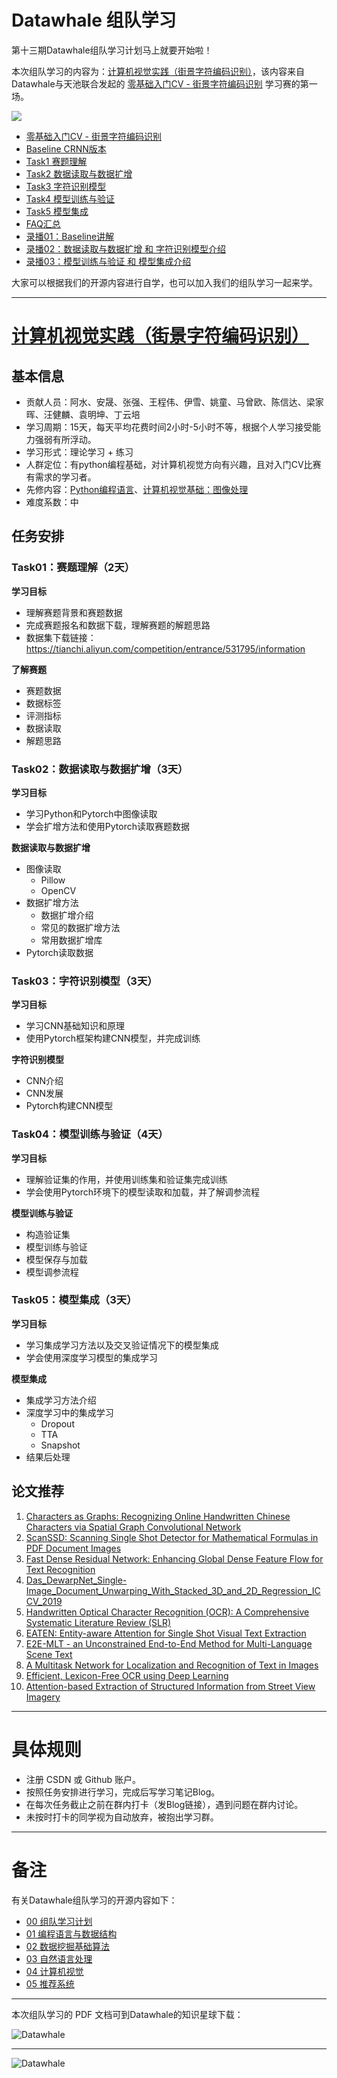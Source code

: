 # Datawhale 组队学习

第十三期Datawhale组队学习计划马上就要开始啦！

本次组队学习的内容为：[计算机视觉实践（街景字符编码识别）](https://github.com/datawhalechina/team-learning-cv/tree/master/CharacterCodingRecognition)，该内容来自 Datawhale与天池联合发起的 [零基础入门CV - 街景字符编码识别](https://tianchi.aliyun.com/competition/entrance/531795/introduction) 学习赛的第一场。

![](https://img-blog.csdnimg.cn/2020080709531668.png)

- [零基础入门CV - 街景字符编码识别](https://tianchi.aliyun.com/competition/entrance/531795/introduction)
- [Baseline CRNN版本](https://tianchi.aliyun.com/notebook-ai/detail?spm=5176.12586969.1002.12.2ce879deywH0aH&postId=111274)
- [Task1 赛题理解](https://tianchi.aliyun.com/notebook-ai/detail?spm=5176.12586969.1002.21.2ce879deywH0aH&postId=108659)
- [Task2 数据读取与数据扩增](https://tianchi.aliyun.com/notebook-ai/detail?spm=5176.12586969.1002.9.2ce879deywH0aH&postId=108150)
- [Task3 字符识别模型](https://tianchi.aliyun.com/notebook-ai/detail?spm=5176.12586969.1002.6.2ce879deywH0aH&postId=108711)
- [Task4 模型训练与验证](https://tianchi.aliyun.com/notebook-ai/detail?spm=5176.12586969.1002.18.2ce879deywH0aH&postId=108780)
- [Task5 模型集成](https://tianchi.aliyun.com/notebook-ai/detail?spm=5176.12586969.1002.24.2ce879deywH0aH&postId=108656)
- [FAQ汇总](https://tianchi.aliyun.com/notebook-ai/detail?spm=5176.12586969.1002.15.2ce879deywH0aH&postId=116261)
- [录播01：Baseline讲解](https://tianchi.aliyun.com/course/live?spm=5176.12586971.1001.1.11be32bcSt2XSi&liveId=41167)          
- [录播02：数据读取与数据扩增 和 字符识别模型介绍](https://tianchi.aliyun.com/course/live?spm=5176.12586971.1001.1.11be6956fkKgJ8&liveId=41168) 
- [录播03：模型训练与验证 和 模型集成介绍](https://tianchi.aliyun.com/course/live?spm=5176.12586971.1001.1.11be32bckJA8q2&liveId=41169)


大家可以根据我们的开源内容进行自学，也可以加入我们的组队学习一起来学。


---
# [计算机视觉实践（街景字符编码识别）](https://github.com/datawhalechina/team-learning-cv/tree/master/CharacterCodingRecognition)

## 基本信息
- 贡献人员：阿水、安晟、张强、王程伟、伊雪、姚童、马曾欧、陈信达、梁家晖、汪健麟、袁明坤、丁云培
- 学习周期：15天，每天平均花费时间2小时-5小时不等，根据个人学习接受能力强弱有所浮动。
- 学习形式：理论学习 + 练习
- 人群定位：有python编程基础，对计算机视觉方向有兴趣，且对入门CV比赛有需求的学习者。
- 先修内容：[Python编程语言](https://github.com/datawhalechina/team-learning-program/tree/master/Python-Language)、[计算机视觉基础：图像处理](https://github.com/datawhalechina/team-learning-cv/tree/master/ImageProcessingFundamentals)
- 难度系数：中


## 任务安排

### Task01：赛题理解（2天）

<b>学习目标</b>

- 理解赛题背景和赛题数据
- 完成赛题报名和数据下载，理解赛题的解题思路
- 数据集下载链接：https://tianchi.aliyun.com/competition/entrance/531795/information

<b>了解赛题</b>

- 赛题数据
- 数据标签
- 评测指标
- 数据读取
- 解题思路


### Task02：数据读取与数据扩增（3天）

<b>学习目标</b>

- 学习Python和Pytorch中图像读取
- 学会扩增方法和使用Pytorch读取赛题数据

<b>数据读取与数据扩增</b>

- 图像读取
    - Pillow
    - OpenCV
- 数据扩增方法
    - 数据扩增介绍
    - 常见的数据扩增方法
    - 常用数据扩增库
- Pytorch读取数据




### Task03：字符识别模型（3天）
<b>学习目标</b>

- 学习CNN基础知识和原理
- 使用Pytorch框架构建CNN模型，并完成训练

<b>字符识别模型</b>

- CNN介绍
- CNN发展
- Pytorch构建CNN模型



### Task04：模型训练与验证（4天）
<b>学习目标</b>

- 理解验证集的作用，并使用训练集和验证集完成训练
- 学会使用Pytorch环境下的模型读取和加载，并了解调参流程

<b>模型训练与验证</b>

- 构造验证集
- 模型训练与验证
- 模型保存与加载
- 模型调参流程



### Task05：模型集成（3天）

<b>学习目标</b>

- 学习集成学习方法以及交叉验证情况下的模型集成
- 学会使用深度学习模型的集成学习

<b>模型集成</b>

- 集成学习方法介绍
- 深度学习中的集成学习
    - Dropout
    - TTA
    - Snapshot
- 结果后处理

## 论文推荐       
1. [Characters as Graphs: Recognizing Online Handwritten Chinese Characters via Spatial Graph Convolutional Network](https://arxiv.org/abs/2004.09412)   
2. [ScanSSD: Scanning Single Shot Detector for Mathematical Formulas in PDF Document Images](https://arxiv.org/abs/2003.08005)
3. [Fast Dense Residual Network: Enhancing Global Dense Feature Flow for Text Recognition](https://arxiv.org/abs/2001.09021)
4. [Das_DewarpNet_Single-Image_Document_Unwarping_With_Stacked_3D_and_2D_Regression_ICCV_2019](http://openaccess.thecvf.com/content_ICCV_2019/papers/Das_DewarpNet_Single-Image_Document_Unwarping_With_Stacked_3D_and_2D_Regression_ICCV_2019_paper.pdf)                
5. [Handwritten Optical Character Recognition (OCR): A Comprehensive Systematic Literature Review (SLR)](https://arxiv.org/abs/2001.00139)     
6. [EATEN: Entity-aware Attention for Single Shot Visual Text Extraction](http://xxx.itp.ac.cn/abs/1909.09380)  
7. [E2E-MLT - an Unconstrained End-to-End Method for Multi-Language Scene Text](https://arxiv.org/abs/1801.09919)     
8. [A Multitask Network for Localization and Recognition of Text in Images](https://arxiv.org/abs/1906.09266)
9. [Efficient, Lexicon-Free OCR using Deep Learning](https://arxiv.org/abs/1906.01969)  
10. [Attention-based Extraction of Structured Information from Street View Imagery](https://arxiv.org/pdf/1704.03549.pdf)      

---
# 具体规则
- 注册 CSDN 或 Github 账户。
- 按照任务安排进行学习，完成后写学习笔记Blog。
- 在每次任务截止之前在群内打卡（发Blog链接），遇到问题在群内讨论。
- 未按时打卡的同学视为自动放弃，被抱出学习群。

---
# 备注

有关Datawhale组队学习的开源内容如下：

- [00 组队学习计划](https://github.com/datawhalechina/team-learning)
- [01 编程语言与数据结构](https://github.com/datawhalechina/team-learning-program)
- [02 数据挖掘基础算法](https://github.com/datawhalechina/team-learning-data-mining)
- [03 自然语言处理](https://github.com/datawhalechina/team-learning-nlp)
- [04 计算机视觉](https://github.com/datawhalechina/team-learning-cv)
- [05 推荐系统](https://github.com/datawhalechina/team-learning-rs)

---
本次组队学习的 PDF 文档可到Datawhale的知识星球下载：

![Datawhale](https://img-blog.csdnimg.cn/2020072621074658.png)


---
![Datawhale](https://img-blog.csdnimg.cn/20200726211045814.png)